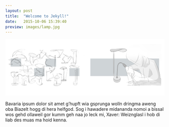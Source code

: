 ```yaml
---
layout: post
title:  "Welcome to Jekyll!"
date:   2015-10-06 15:39:40
preview: images/lamp.jpg
---
```


![Lampa](images/lamp.jpg)

Bavaria ipsum dolor sit amet g’hupft wia gsprunga wolln dringma aweng oba Biazelt hogg di hera helfgod. Sog i hawadere midananda nomoi a bissal wos gehd ollaweil gor kumm geh naa jo leck mi, Xaver: Weiznglasl i hob di liab des muas ma hoid kenna.
